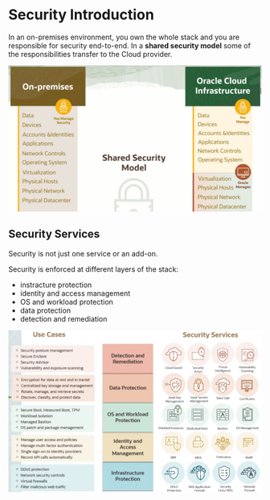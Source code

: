 # Security Introduction

In an on-premises environment, you own the whole stack and you are responsible for security end-to-end. In a **shared security model** some of the responsibilities transfer to the Cloud provider.

![Shared Secuirty Model](../images/shared_security_model.png)

## Security Services

Security is not just one service or an add-on. 

Security is enforced at different layers of the stack:
- instracture protection
- identity and access management
- OS and workload protection
- data protection
- detection and remediation

![Security Services](../images/security_services.png)

